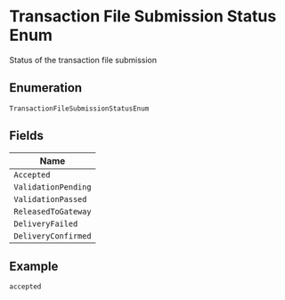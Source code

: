 
# Transaction File Submission Status Enum

Status of the transaction file submission

## Enumeration

`TransactionFileSubmissionStatusEnum`

## Fields

| Name |
|  --- |
| `Accepted` |
| `ValidationPending` |
| `ValidationPassed` |
| `ReleasedToGateway` |
| `DeliveryFailed` |
| `DeliveryConfirmed` |

## Example

```
accepted
```

